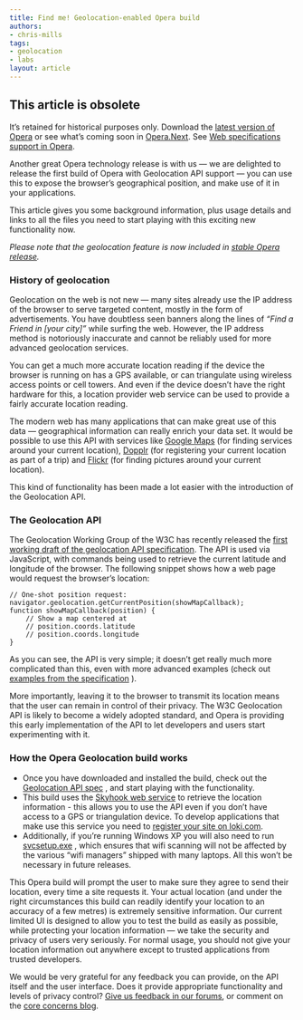 ```yaml
---
title: Find me! Geolocation-enabled Opera build
authors:
- chris-mills
tags:
- geolocation
- labs
layout: article
---
```


## This article is obsolete

It’s retained for historical purposes only. Download the [latest version of Opera][1] or see what’s coming soon in [Opera.Next][2]. See [Web specifications support in Opera][3].

[1]: http://www.opera.com/browser/
[2]: http://www.opera.com/browser/next/
[3]: http://www.opera.com/docs/specs/

Another great Opera technology release is with us — we are delighted to release the first build of Opera with Geolocation API support — you can use this to expose the browser’s geographical position, and make use of it in your applications.

This article gives you some background information, plus usage details and links to all the files you need to start playing with this exciting new functionality now.

_Please note that the geolocation feature is now included in [stable Opera release][4]._

[4]: http://www.opera.com/download/ (Download Opera browser)

### History of geolocation

Geolocation on the web is not new — many sites already use the IP address of the browser to serve targeted content, mostly in the form of advertisements. You have doubtless seen banners along the lines of _“Find a Friend in [your city]”_ while surfing the web. However, the IP address method is notoriously inaccurate and cannot be reliably used for more advanced geolocation services.

You can get a much more accurate location reading if the device the browser is running on has a GPS available, or can triangulate using wireless access points or cell towers. And even if the device doesn’t have the right hardware for this, a location provider web service can be used to provide a fairly accurate location reading.

The modern web has many applications that can make great use of this data — geographical information can really enrich your data set. It would be possible to use this API with services like [Google Maps][5] (for finding services around your current location), [Dopplr][6] (for registering your current location as part of a trip) and [Flickr][7] (for finding pictures around your current location).

[5]: http://maps.google.com
[6]: http://www.dopplr.com/
[7]: http://www.flickr.com/

This kind of functionality has been made a lot easier with the introduction of the Geolocation API.

### The Geolocation API

The Geolocation Working Group of the W3C has recently released the [first working draft of the geolocation API specification][8]. The API is used via JavaScript, with commands being used to retrieve the current latitude and longitude of the browser. The following snippet shows how a web page would request the browser’s location:

[8]: http://www.w3.org/TR/2008/WD-geolocation-API-20081222/

	// One-shot position request:
	navigator.geolocation.getCurrentPosition(showMapCallback);
	function showMapCallback(position) {
		// Show a map centered at
		// position.coords.latitude
		// position.coords.longitude
	}

As you can see, the API is very simple; it doesn’t get really much more complicated than this, even with more advanced examples (check out [examples from the specification][9] ).

[9]: http://www.w3.org/TR/2008/WD-geolocation-API-20081222/#introduction

More importantly, leaving it to the browser to transmit its location means that the user can remain in control of their privacy. The W3C Geolocation API is likely to become a widely adopted standard, and Opera is providing this early implementation of the API to let developers and users start experimenting with it.

### How the Opera Geolocation build works

- Once you have downloaded and installed the build, check out the [Geolocation API spec][10] , and start playing with the functionality.
- This build uses the [Skyhook web service][11] to retrieve the location information - this allows you to use the API even if you don’t have access to a GPS or triangulation device. To develop applications that make use this service you need to [register your site on loki.com][12].
- Additionally, if you’re running Windows XP you will also need to run [svcsetup.exe][13] , which ensures that wifi scanning will not be affected by the various “wifi managers” shipped with many laptops. All this won’t be necessary in future releases.

[10]: http://www.w3.org/TR/2008/WD-geolocation-API-20081222/
[11]: http://www.skyhookwireless.com/developers/sdk.php
[12]: http://loki.com/
[13]: http://snapshot.opera.com/windows/svcsetup.exe

This Opera build will prompt the user to make sure they agree to send their location, every time a site requests it. Your actual location (and under the right circumstances this build can readily identify your location to an accuracy of a few metres) is extremely sensitive information. Our current limited UI is designed to allow you to test the build as easily as possible, while protecting your location information — we take the security and privacy of users very seriously. For normal usage, you should not give your location information out anywhere except to trusted applications from trusted developers.

We would be very grateful for any feedback you can provide, on the API itself and the user interface. Does it provide appropriate functionality and levels of privacy control? [Give us feedback in our forums][14], or comment on the [core concerns blog][15].

[14]: http://my.opera.com/community/forums/forum.dml?id=31
[15]: http://my.opera.com/core/blog/